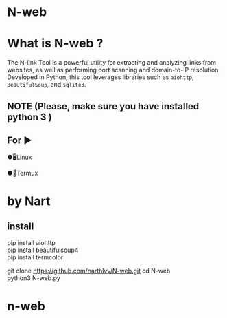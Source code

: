 # N-web

# What is N-web ?
The N-link Tool is a powerful utility for extracting and analyzing links from websites, as well as performing port scanning and domain-to-IP resolution. Developed in Python, this tool leverages libraries such as `aiohttp`, `BeautifulSoup`, and `sqlite3`.

## NOTE (Please, make sure you have installed python 3 )


## For ▶

●🖥Linux 

●📱Termux 


# by Nart


## install
pip install aiohttp
<br>
pip install beautifulsoup4
<br>
pip install termcolor 
<br>

git clone https://github.com/narthlvv/N-web.git cd N-web 
<br>
python3 N-web.py
<br>
# n-web
